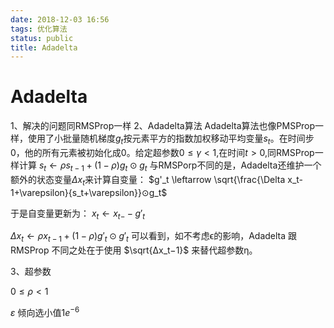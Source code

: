 ```yaml
---
date: 2018-12-03 16:56
tags: 优化算法
status: public
title: Adadelta
---
```


# Adadelta
1、解决的问题同RMSProp一样
2、Adadelta算法
Adadelta算法也像PMSProp一样，使用了小批量随机梯度$g_t$按元素平方的指数加权移动平均变量$s_t$。在时间步0，他的所有元素被初始化成0。给定超参数$0\leq \gamma <1$,在时间$t>0$,同RMSProp一样计算
$s_t \leftarrow \rho s_{t-1}+(1-\rho)g_t ⊙ g_t$
与RMSPorp不同的是，Adadelta还维护一个额外的状态变量$\Delta x_t$来计算自变量：
$g'_t \leftarrow \sqrt{\frac{\Delta x_t-1+\varepsilon}{s_t+\varepsilon}}⊙g_t$

于是自变量更新为：
$x_t \leftarrow x_{t-}-g'_t$

$\Delta x_t \leftarrow \rho x_{t-1}+(1-\rho)g'_t ⊙ g'_t$
可以看到，如不考虑ϵ的影响，Adadelta 跟 RMSProp 不同之处在于使用  $\sqrt{Δx_t−1}$  来替代超参数η。

3、超参数

$0\leq \rho <1$

$\varepsilon$   倾向选小值$1e^{-6}$
